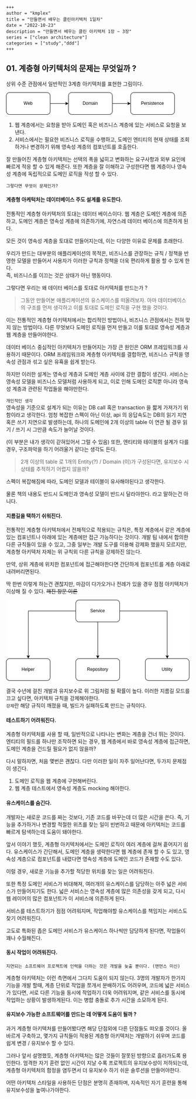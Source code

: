 ```
+++
author = "kmplex"
title = "만들면서 배우는 클린아키텍처 1일차"
date = "2022-10-23"
description = "만들면서 배우는 클린 아키텍처 1장 ~ 3장"
series = ["clean architecture"]
categories = ["study","ddd"]
+++
```

## 01. 계층형 아키텍처의 문제는 무엇일까 ?

상위 수준 관점에서 일반적인 3계층 아키텍처를 표현한 그림이다.

![계층형 아키텍처](./layered-architecture.png)

1) 웹 계층에서는 요청을 받아 도메인 혹은 비즈니스 계층에 있는 서비스로 요청을 보낸다.
2) 서비스에서는 필요한 비즈니스 로직을 수행하고, 도메인 엔티티의 현재 상태를 조회하거나 변경하기 위해 영속성 계층의 컴포넌트를 호출한다.

잘 만들어진 계층형 아키텍처는 선택의 폭을 넓히고 변화하는 요구사항과 외부 요인에 빠르게 적응 할 수 있게 해준다.
또한 계층을 잘 이해하고 구성한다면 웹 계층이나 영속성 계층에 독립적으로 도메인 로직을 작성 할 수 있다.

`그렇다면 무엇이 문제인가?`

#### 계층형 아케턱처는 데이터베이스 주도 설계를 유도한다.

전통적인 계층형 아키텍처의 토대는 데이터 베이스이다.
웹 계층은 도메인 계층에 의존하고, 도메인 계층은 영속성 계층에 의존하기에, 자연스레 데이터 베이스에 의존하게 된다.

모든 것이 영속성 계층을 토대로 만들어지는데, 이는 다양한 이유로 문제를 초래한다.

우리가 만드는 대부분의 애플리케이션의 목적은, 비즈니스를 관장하는 규칙 / 정책을 반영한 모델을 만들어서 사용자가 이러한 규칙과 정책을 더욱 편리하게 활용 할 수 있게 한다.    
즉, 비즈니스를 이끄는 것은 상태가 아닌 행동이다.

그렇다면 우리는 왜 데이터 베이스를 토대로 아키텍처를 만드는가 ?

> 그동안 만들어본 애플리케이션의 유스케이스를 떠올려보자. 아마 데이터베이스의 구조를 먼저 생각하고 이를 토대로 도메인 로직을 구현 했을 것이다.

이는 전통적인 계층형 아키텍처에서는 합리적인 방법이나, 비즈니스 관점에서는 전혀 맞지 않는 방법이다.
다른 무엇보다 도메인 로직을 먼저 만들고 이를 토대로 영속성 계층과 웹 계층을 만들어야한다.

데이터 베이스 중심적인 아키텍처가 만들어지는 가장 큰 원인은 ORM 프레임워크를 사용하기 때문이다.
ORM 프레임워크와 계층형 아키텍처를 결합하면, 비즈니스 규칙을 영속성 관점과 섞고 싶은 유횩을 쉽게 받는다.

하지만 이러한 설계는 영속성 계층과 도메인 계층 사이에 강한 결합이 생긴다.
서비스는 영속성 모델을 비즈니스 모델처럼 사용하게 되고, 이로 인해 도메인 로직뿐 아니라 영속성 계층과 관련된 작업들을 해야만한다.

`개인적인 생각`   
영속성을 기준으로 설계가 되는 이유는 DB call 혹은 transaction 을 짧게 가져가기 위함이라고 생각한다.
엄청 복잡한 스펙이 아닌 이상, api 의 응답속도는 DB의 읽기 지연 혹은 쓰기 지연으로 발생하는데, 하나의 도메인에 2개 이상의 table 이 연관 될 경우 읽기 / 쓰기 시 그만큼 속도가 늘어날 것이다.

(이 부분은 내가 생각이 갇혀있어서 그럴 수 있음) 또한, 엔티티와 테이블의 설계가 다를 경우, 구조파악을 하기 어려울거 같다는 생각도 든다.

> 2개 이상의 table 로 1개의 Entity(?) / Domain (이)가 구성된다면, 유지보수 시 상태를 추적하기 어렵지 않을까?

스펙이 복잡해짐에 따라, 도메인 모델과 테이블이 유사해야된다고 생각한다.

물론 책의 내용도 반드시 도메인과 영속성 모델이 반드시 달라야한다. 라고 말하는건 아니다.

#### 지름길을 택하기 쉬워진다.

전통적인 계층형 아키텍처에서 전체적으로 적용되는 규칙은, 특정 계층에서 같은 계층에 있는 컴포넌트나 아래에 있는 계층에만 접근 가능하다는 것이다.
개발 팀 내에서 합의한 다른 규칙들이 있을 수 있고, 그중 일부는 개발 도구를 이용해 강제화 했을지 모르지만, 계층형 아키텍처 자체는 위 규칙외 다른 규칙을 강제하진 않는다.

만약, 상위 계층에 위치한 컴포넌트에 접근해야한다면 간단하게 컴포넌트를 계층 아래로 내려버리면된다.

딱 한번 이렇게 하는건 괜찮지만, 마감이 다가오거나 전례가 있을 경우 점점 아키텍처가 이상해 질 수 있다. ~~깨진 창문 이론~~

![계층형 아키텍처](./layered-architecture-pollution.png)

결국 수년에 걸친 개발과 유지보수로 위 그림처럼 될 확률이 높다.
이러한 지름길 모드를 끄고 싶다면, 아키텍처 규칙을 강제해야한다.    
`강제`란 해당 규칙이 깨졌을 때, 빌드가 실패하도록 만드는 규칙이다.

#### 테스트하기 어려워진다.

계층형 아키텍처를 사용 할 때, 일반적으로 나타나는 변화는 계층을 건너 뛰는 것이다.
엔티티의 필드를 하나만 조작하면 되는 경우, 웹 계층에서 바로 영속성 계층에 접근하면, 도메인 계층을 건드릴 필요가 없지 않을까?

다시 말하자면, 처음 몇번은 괜찮다. 다만 이러한 일이 자주 일어난다면, 두가지 문제점이 생긴다.

1) 도메인 로직을 웹 계층에 구현해버린다.
2) 웹 계층 테스트에서 영속성 계층도 mocking 해야한다.

#### 유스케이스를 숨긴다.

개발자는 새로운 코드를 짜는 것보다, 기존 코드를 바꾸는데 더 많은 시간을 쓴다.
즉, 기능을 추가하거나 변경할 적절한 위츠를 찾는 일이 빈번하고 때문에 아키텍처는 코드를 빠르게 탐색하는데 도움이 돼야한다.

앞서 이야기 했듯, 계층형 아키텍처에서는 도메인 로직이 여러 계층에 걸쳐 흩어지기 쉽다.
유스케이스가 간단해서, 도메인 계층을 생략한다면 웹 계층에 존재 할 수 도 있고, 영속성 계층으로 컴포넌트를 내렸다면 영속성 계층에 도메인 코드가 존재할 수도 있다.

이럴 경우, 새로운 기능을 추가할 적당한 위치를 찾는 일은 어려워진다.

또한 특정 도메인 서비스가 비대해져, 여러개의 유스케이스를 담당하는 아주 넓은 서비스가 만들어지기도 한다.
넓은 서비스는 영속성 계층에 많은 의존성을 갖게 되고, 다시 웹 레이어의 많은 컴포넌트가 이 서비스에 의존하게 된다.

서비스를 테스트하기가 점점 어려워지며, 작업해야할 유스케이스를 책임지는 서비스도 찾기 어려워진다.

고도로 특화된 좁은 도메인 서비스가 유스케이스 하나씩만 담당하게 된다면, 작업들이 꽤나 수월해진다.

#### 동시 작업이 어려워진다.

`지연되는 소프트웨어 프로젝트에 인력을 더하는 것은 개발을 늦출 뿐이다. (맨먼스 미신)`

계층형 아키텍처는 이런 측면에서 그다지 도움이 되지 않는다.
3명의 개발자가 한가지 기능을 개발 할때, 계층 단위로 작업을 쪼개서 분배하기도 어려우며, 코드에 넓은 서비스가 있다면, 서로 다른 기능을 동시에 작업하기 더욱 어려워지며, 같은 서비스를 동시에 작업하는 상황이 발생하게된다.
이는 병햡 충돌로 추가 시간을 소모하게 된다.

#### 유지보수 가능한 소프트웨어를 만드는 데 어떻게 도움이 될까 ?

과거 계층형 아키텍처를 만들어봤다면 해당 단점외에 다른 단점들도 떠오를 것이다.
올바르게 구축하고, 몇가지 규칙들이 적용된 계층형 아키텍처는 개발하기 쉬우며 코드를 쉽게 변경 / 유지보수 할 수 있다.

그러나 앞서 설명했듯, 계층형 아키텍처는 많은 것들이 잘못된 방향으로 흘러가도록 용인한다.
엄격한 자기 훈련 없인 시간이 지날 수록 프로젝트의 유지보수성이 저하되는데, 계층형 아키텍처의 함정을 염두면서 더 유지보수 하기 쉬운 솔루션을 만들어야한다.

어떤 아키텍처 스타일을 사용하든 단점은 분명히 존재하며, 지속적인 자기 훈련을 통해 유지보수성을 높여나가야한다.